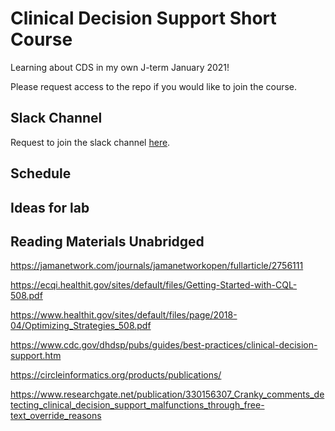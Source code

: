# Clinical Decision Support Short Course
Learning about CDS in my own J-term January 2021!

Please request access to the repo if you would like to join the course.

## Slack Channel

Request to join the slack channel [here](https://github.com/MaraAlexeev/clinical_decision_support/issues/1).

## Schedule

## Ideas for lab



## Reading Materials Unabridged

https://jamanetwork.com/journals/jamanetworkopen/fullarticle/2756111

https://ecqi.healthit.gov/sites/default/files/Getting-Started-with-CQL-508.pdf

https://www.healthit.gov/sites/default/files/page/2018-04/Optimizing_Strategies_508.pdf

https://www.cdc.gov/dhdsp/pubs/guides/best-practices/clinical-decision-support.htm

https://circleinformatics.org/products/publications/

https://www.researchgate.net/publication/330156307_Cranky_comments_detecting_clinical_decision_support_malfunctions_through_free-text_override_reasons
